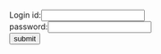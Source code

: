 <html>
<head>
<title>
Login from.
</title>
</head>
<body>
<form><br>
Login id:<input type ="text" name="username" value=""><br>
password:<input type ="password value=""><br>
<input type ="submit" value="submit"><br>
</form>
</body>
</html>
